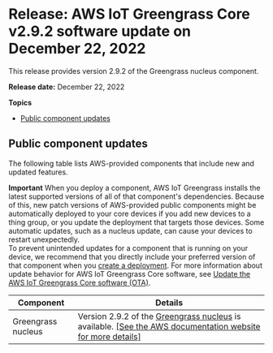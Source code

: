 # Release: AWS IoT Greengrass Core v2\.9\.2 software update on December 22, 2022<a name="greengrass-release-2022-12-22"></a>

This release provides version 2\.9\.2 of the Greengrass nucleus component\.

**Release date:** December 22, 2022

**Topics**
+ [Public component updates](#greengrass-2022-12-22-components)

## Public component updates<a name="greengrass-2022-12-22-components"></a>

The following table lists AWS\-provided components that include new and updated features\.

**Important**  <a name="component-patch-update-note"></a>
<a name="component-patch-update"></a>When you deploy a component, AWS IoT Greengrass installs the latest supported versions of all of that component's dependencies\. Because of this, new patch versions of AWS\-provided public components might be automatically deployed to your core devices if you add new devices to a thing group, or you update the deployment that targets those devices\. Some automatic updates, such as a nucleus update, can cause your devices to restart unexpectedly\.   
<a name="component-version-pinning"></a>To prevent unintended updates for a component that is running on your device, we recommend that you directly include your preferred version of that component when you [create a deployment](create-deployments.md)\. For more information about update behavior for AWS IoT Greengrass Core software, see [Update the AWS IoT Greengrass Core software \(OTA\)](update-greengrass-core-v2.md)\.


| **Component** | **Details** | 
| --- | --- | 
| Greengrass nucleus |  Version 2\.9\.2 of the [Greengrass nucleus](greengrass-nucleus-component.md) is available\. <a name="changelog-nucleus-2.9.2"></a>[\[See the AWS documentation website for more details\]](http://docs.aws.amazon.com/greengrass/v2/developerguide/greengrass-release-2022-12-22.html)  | 